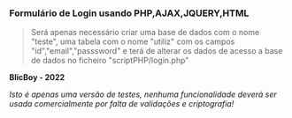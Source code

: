 <h3>Formulário de Login usando PHP,AJAX,JQUERY,HTML</h3>

>Será apenas necessário criar uma base de dados com o nome "teste", uma tabela com o 
>nome "utiliz" com os campos "id","email","passsword" e terá de alterar os dados
>de acesso a base de dados no ficheiro "scriptPHP/login.php"


**BlicBoy - 2022**

*Isto é apenas uma versão de testes, nenhuma funcionalidade* 
*deverá ser usada comercialmente por falta de validações e criptografia!*
